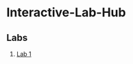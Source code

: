 # Interactive-Lab-Hub

## Labs

1. [Lab 1](https://github.com/ababushkin6/Interactive-Lab-Hub/blob/master/Labs/Lab%23%201)


